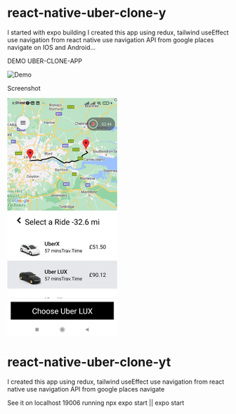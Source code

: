 # react-native-uber-clone-y

I started with expo building
I created this app using redux, tailwind useEffect
use navigation from react native
use navigation API from google places navigate
on IOS and Android...

DEMO UBER-CLONE-APP

![Demo](https://user-images.githubusercontent.com/105228948/207184379-e253e66e-640b-41ab-9b2d-40cb28c86f74.gif)

Screenshot

<img src="images/Screenshotuberclone.jpg" width="250" >

# react-native-uber-clone-yt

I created this app using redux, tailwind useEffect
use navigation from react native
use navigation API from google places navigate

See it on localhost 19006 running npx expo start || expo start
